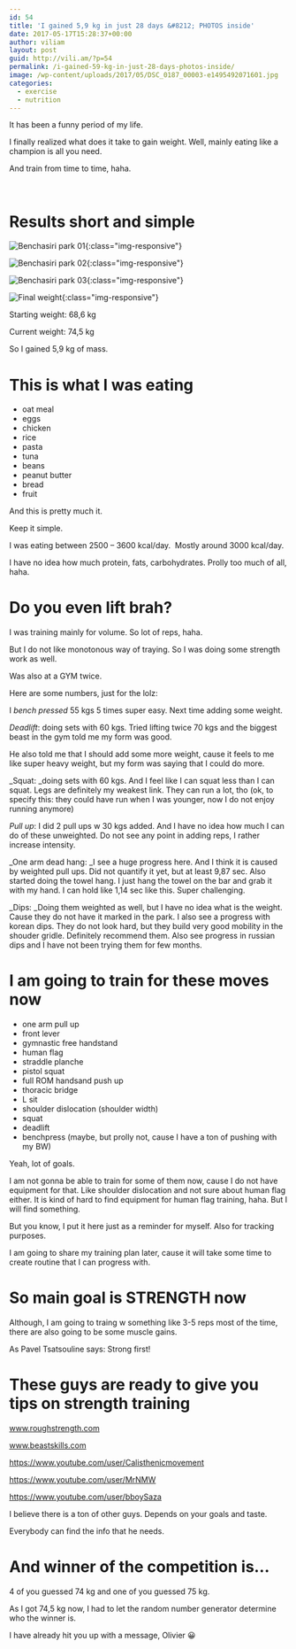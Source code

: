 ```yaml
---
id: 54
title: 'I gained 5,9 kg in just 28 days &#8212; PHOTOS inside'
date: 2017-05-17T15:28:37+00:00
author: viliam
layout: post
guid: http://vili.am/?p=54
permalink: /i-gained-59-kg-in-just-28-days-photos-inside/
image: /wp-content/uploads/2017/05/DSC_0187_00003-e1495492071601.jpg
categories:
  - exercise
  - nutrition
---
```


It has been a funny period of my life.
  
I finally realized what does it take to gain weight. Well, mainly eating like a champion is all you need.

And train from time to time, haha.

&nbsp;

# Results short and simple

![Benchasiri park 01](/images/2017/05/benchasiri01-final.jpg){:class="img-responsive"}

![Benchasiri park 02](/images/2017/05/benchasiri02-final.jpg){:class="img-responsive"}

![Benchasiri park 03](/images/2017/05/benchasiri03-final.jpg){:class="img-responsive"}

![Final weight](/images/2017/05/weight-final.jpg){:class="img-responsive"}

Starting weight: 68,6 kg

Current weight: 74,5 kg

So I gained 5,9 kg of mass.

# This is what I was eating

  * oat meal
  * eggs
  * chicken
  * rice
  * pasta
  * tuna
  * beans
  * peanut butter
  * bread
  * fruit

And this is pretty much it.

Keep it simple.

I was eating between 2500 &#8211; 3600 kcal/day.  Mostly around 3000 kcal/day.

I have no idea how much protein, fats, carbohydrates. Prolly too much of all, haha.

# Do you even lift brah?

I was training mainly for volume. So lot of reps, haha.

But I do not like monotonous way of traying. So I was doing some strength work as well.

Was also at a GYM twice.

Here are some numbers, just for the lolz:

I _bench pressed_ 55 kgs 5 times super easy. Next time adding some weight.

_Deadlift_: doing sets with 60 kgs. Tried lifting twice 70 kgs and the biggest beast in the gym told me my form was good.
  
He also told me that I should add some more weight, cause it feels to me like super heavy weight, but my form was saying that I could do more.

_Squat: _doing sets with 60 kgs. And I feel like I can squat less than I can squat. Legs are definitely my weakest link. They can run a lot, tho (ok, to specify this: they could have run when I was younger, now I do not enjoy running anymore)

_Pull up_: I did 2 pull ups w 30 kgs added. And I have no idea how much I can do of these unweighted. Do not see any point in adding reps, I rather increase intensity.

_One arm dead hang: _I see a huge progress here. And I think it is caused by weighted pull ups. Did not quantify it yet, but at least 9,87 sec. Also started doing the towel hang. I just hang the towel on the bar and grab it with my hand. I can hold like 1,14 sec like this. Super challenging.

_Dips: _Doing them weighted as well, but I have no idea what is the weight. Cause they do not have it marked in the park. I also see a progress with korean dips. They do not look hard, but they build very good mobility in the shouder gridle. Definitely recommend them. Also see progress in russian dips and I have not been trying them for few months.

# I am going to train for these moves now

  * one arm pull up
  * front lever
  * gymnastic free handstand
  * human flag
  * straddle planche
  * pistol squat
  * full ROM handsand push up
  * thoracic bridge
  * L sit
  * shoulder dislocation (shoulder width)
  * squat
  * deadlift
  * benchpress (maybe, but prolly not, cause I have a ton of pushing with my BW)

Yeah, lot of goals.

I am not gonna be able to train for some of them now, cause I do not have equipment for that. Like shoulder dislocation and not sure about human flag either. It is kind of hard to find equipment for human flag training, haha. But I will find something.

But you know, I put it here just as a reminder for myself. Also for tracking purposes.

I am going to share my training plan later, cause it will take some time to create routine that I can progress with.

# So main goal is STRENGTH now

Although, I am going to traing w something like 3-5 reps most of the time, there are also going to be some muscle gains.

As Pavel Tsatsouline says: Strong first!

# These guys are ready to give you tips on strength training

www.roughstrength.com

www.beastskills.com

https://www.youtube.com/user/Calisthenicmovement

https://www.youtube.com/user/MrNMW

https://www.youtube.com/user/bboySaza

I believe there is a ton of other guys. Depends on your goals and taste.
  
Everybody can find the info that he needs.

# And winner of the competition is&#8230;



4 of you guessed 74 kg and one of you guessed 75 kg.

As I got 74,5 kg now, I had to let the random number generator determine who the winner is.

I have already hit you up with a message, Olivier 😀

&nbsp;

&nbsp;
